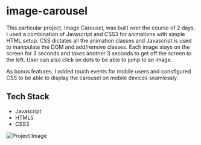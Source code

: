 # image-carousel
This particular project, Image Carousel, was built over the course of 2 days.  I used a combination of Javascript and CSS3 for animations with simple HTML setup.  CSS dictates all the animation classes and Javascript is used to manipulate the DOM and add/remove classes.  Each image stays on the screen for 3 seconds and takes another 3 seconds to get off the screen to the left.  User can also click on dots to be able to jump to an image.  

As bonus features, I added touch events for mobile users and consfigured CSS to be able to display the carousel on mobile devices seamlessly.  

## Tech Stack
 * Javascript
 * HTML5
 * CSS3

![Project Image](https://github.com/imadarai/image-carousel/blob/master/images/readmegif.gif?raw=true)
